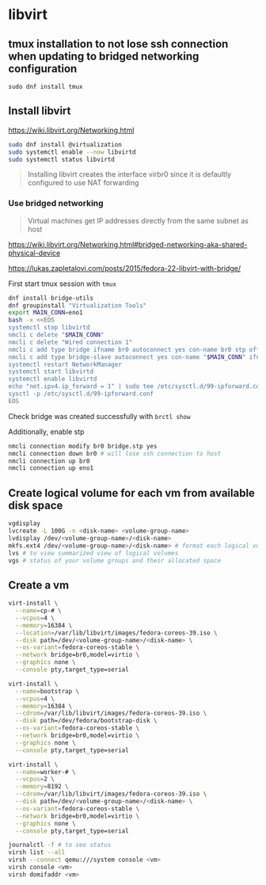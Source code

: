 # libvirt

## tmux installation to not lose ssh connection when updating to bridged networking configuration

`sudo dnf install tmux`

## Install libvirt

<https://wiki.libvirt.org/Networking.html>

```bash
sudo dnf install @virtualization
sudo systemctl enable --now libvirtd
sudo systemctl status libvirtd
```

> Installing libvirt creates the interface virbr0 since it is defaultly configured to use NAT forwarding

### Use bridged networking

> Virtual machines get IP addresses directly from the same subnet as host

<https://wiki.libvirt.org/Networking.html#bridged-networking-aka-shared-physical-device>

<https://lukas.zapletalovi.com/posts/2015/fedora-22-libvirt-with-bridge/>

First start tmux session with `tmux`

```bash
dnf install bridge-utils
dnf groupinstall "Virtualization Tools"
export MAIN_CONN=eno1
bash -x <<EOS
systemctl stop libvirtd
nmcli c delete "$MAIN_CONN"
nmcli c delete "Wired connection 1"
nmcli c add type bridge ifname br0 autoconnect yes con-name br0 stp off
nmcli c add type bridge-slave autoconnect yes con-name "$MAIN_CONN" ifname "$MAIN_CONN" master br0
systemctl restart NetworkManager
systemctl start libvirtd
systemctl enable libvirtd
echo "net.ipv4.ip_forward = 1" | sudo tee /etc/sysctl.d/99-ipforward.conf
sysctl -p /etc/sysctl.d/99-ipforward.conf
EOS
```

Check bridge was created successfully with `brctl show`

Additionally, enable stp

```bash
nmcli connection modify br0 bridge.stp yes
nmcli connection down br0 # will lose ssh connection to host
nmcli connection up br0
nmcli connection up eno1
```

## Create logical volume for each vm from available disk space

```bash
vgdisplay
lvcreate -L 100G -n <disk-name> <volume-group-name>
lvdisplay /dev/<volume-group-name>/<disk-name>
mkfs.ext4 /dev/<volume-group-name>/<disk-name> # format each logical volume before using it
lvs # to view summarized view of logical volumes
vgs # status of your volume groups and their allocated space
```

## Create a vm

```bash
virt-install \
  --name=cp-# \
  --vcpus=4 \
  --memory=16384 \
  --location=/var/lib/libvirt/images/fedora-coreos-39.iso \
  --disk path=/dev/<volume-group-name>/<disk-name> \
  --os-variant=fedora-coreos-stable \
  --network bridge=br0,model=virtio \
  --graphics none \
  --console pty,target_type=serial
```

```bash
virt-install \
  --name=bootstrap \
  --vcpus=4 \
  --memory=16384 \
  --cdrom=/var/lib/libvirt/images/fedora-coreos-39.iso \
  --disk path=/dev/fedora/bootstrap-disk \
  --os-variant=fedora-coreos-stable \
  --network bridge=br0,model=virtio \
  --graphics none \
  --console pty,target_type=serial
```

```bash
virt-install \
  --name=worker-# \
  --vcpus=2 \
  --memory=8192 \
  --cdrom=/var/lib/libvirt/images/fedora-coreos-39.iso \
  --disk path=/dev/<volume-group-name>/<disk-name> \
  --os-variant=fedora-coreos-stable \
  --network bridge=br0,model=virtio \
  --graphics none \
  --console pty,target_type=serial
```

```bash
journalctl -f # to see status
virsh list --all
virsh --connect qemu:///system console <vm>
virsh console <vm>
virsh domifaddr <vm>
```
